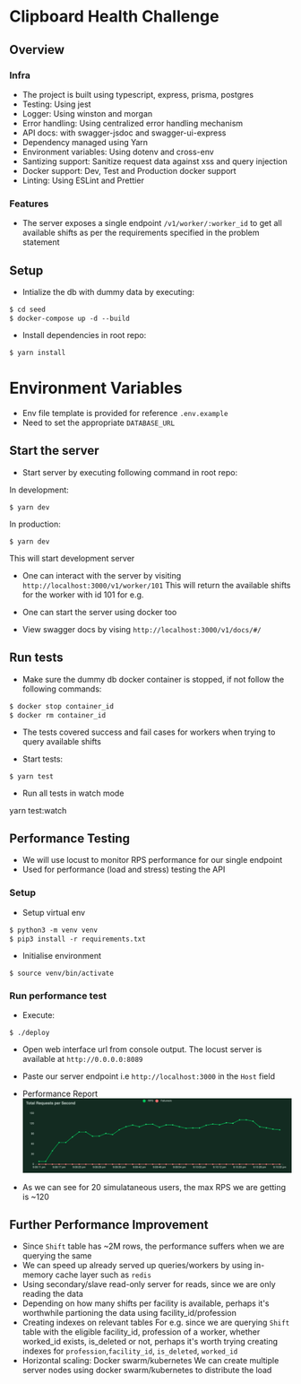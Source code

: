 # Clipboard Health Challenge

## Overview

### Infra

- The project is built using typescript, express, prisma, postgres
- Testing: Using jest
- Logger: Using winston and morgan
- Error handling: Using centralized error handling mechanism
- API docs: with swagger-jsdoc and swagger-ui-express
- Dependency managed using Yarn
- Environment variables: Using dotenv and cross-env
- Santizing support: Sanitize request data against xss and query injection
- Docker support: Dev, Test and Production docker support
- Linting: Using ESLint and Prettier

### Features

- The server exposes a single endpoint `/v1/worker/:worker_id` to get all available shifts as per the
  requirements specified in the problem statement

## Setup

- Intialize the db with dummy data by executing:

```
$ cd seed
$ docker-compose up -d --build
```

- Install dependencies in root repo:

```
$ yarn install
```

# Environment Variables

- Env file template is provided for reference `.env.example`
- Need to set the appropriate `DATABASE_URL`

## Start the server

- Start server by executing following command in root repo:

In development:

```
$ yarn dev
```

In production:

```
$ yarn dev
```

This will start development server

- One can interact with the server by visiting `http://localhost:3000/v1/worker/101`
  This will return the available shifts for the worker with id 101 for e.g.

- One can start the server using docker too

- View swagger docs by vising `http://localhost:3000/v1/docs/#/`

## Run tests

- Make sure the dummy db docker container is stopped, if not follow the following commands:

```
$ docker stop container_id
$ docker rm container_id
```

- The tests covered success and fail cases for workers when trying to query available shifts

- Start tests:

```
$ yarn test
```

- Run all tests in watch mode

yarn test:watch

## Performance Testing

- We will use locust to monitor RPS performance for our single endpoint
- Used for performance (load and stress) testing the API

### Setup

- Setup virtual env

```
$ python3 -m venv venv
$ pip3 install -r requirements.txt
```

- Initialise environment

```
$ source venv/bin/activate

```

### Run performance test

- Execute:

```
$ ./deploy
```

- Open web interface url from console output. The locust server is available at `http://0.0.0.0:8089`

- Paste our server endpoint i.e `http://localhost:3000` in the `Host` field

- Performance Report
  ![Screenshot](./performance-testing/total_requests_per_second_1686238745.png)

- As we can see for 20 simulataneous users, the max RPS we are getting is ~120

## Further Performance Improvement

- Since `Shift` table has ~2M rows, the performance suffers when we are querying the same
- We can speed up already served up queries/workers by using in-memory cache layer such as `redis`
- Using secondary/slave read-only server for reads, since we are only reading the data
- Depending on how many shifts per facility is available, perhaps it's worthwhile partioning the data using facility_id/profession
- Creating indexes on relevant tables
  For e.g. since we are querying `Shift` table with the eligible facility_id, profession of a worker, whether worked_id exists, is_deleted or not, perhaps it's worth trying creating indexes for `profession`,`facility_id`, `is_deleted`, `worked_id`
- Horizontal scaling: Docker swarm/kubernetes
  We can create multiple server nodes using docker swarm/kubernetes to distribute the load
